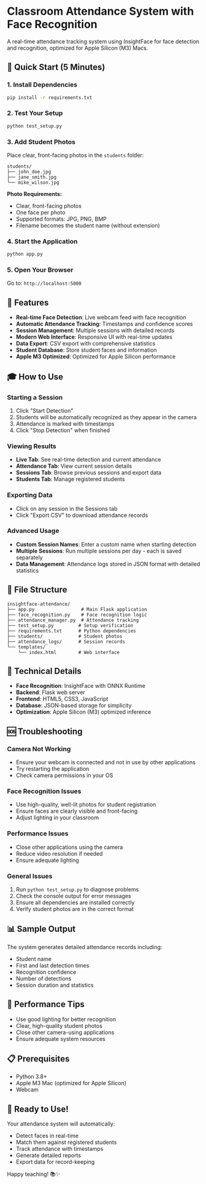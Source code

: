 # Classroom Attendance System with Face Recognition

A real-time attendance tracking system using InsightFace for face detection and recognition, optimized for Apple Silicon (M3) Macs.

## 🚀 Quick Start (5 Minutes)

### 1. Install Dependencies
```bash
pip install -r requirements.txt
```

### 2. Test Your Setup
```bash
python test_setup.py
```

### 3. Add Student Photos
Place clear, front-facing photos in the `students` folder:
```
students/
├── john_doe.jpg
├── jane_smith.jpg
└── mike_wilson.jpg
```

**Photo Requirements:**
- Clear, front-facing photos
- One face per photo
- Supported formats: JPG, PNG, BMP
- Filename becomes the student name (without extension)

### 4. Start the Application
```bash
python app.py
```

### 5. Open Your Browser
Go to: `http://localhost:5000`

## 🎯 Features

- **Real-time Face Detection**: Live webcam feed with face recognition
- **Automatic Attendance Tracking**: Timestamps and confidence scores
- **Session Management**: Multiple sessions with detailed records
- **Modern Web Interface**: Responsive UI with real-time updates
- **Data Export**: CSV export with comprehensive statistics
- **Student Database**: Store student faces and information
- **Apple M3 Optimized**: Optimized for Apple Silicon performance

## 🎓 How to Use

### Starting a Session
1. Click "Start Detection" 
2. Students will be automatically recognized as they appear in the camera
3. Attendance is marked with timestamps
4. Click "Stop Detection" when finished

### Viewing Results
- **Live Tab**: See real-time detection and current attendance
- **Attendance Tab**: View current session details
- **Sessions Tab**: Browse previous sessions and export data
- **Students Tab**: Manage registered students

### Exporting Data
- Click on any session in the Sessions tab
- Click "Export CSV" to download attendance records

### Advanced Usage
- **Custom Session Names**: Enter a custom name when starting detection
- **Multiple Sessions**: Run multiple sessions per day - each is saved separately
- **Data Management**: Attendance logs stored in JSON format with detailed statistics

## 📁 File Structure

```
insightface-attendance/
├── app.py                 # Main Flask application
├── face_recognition.py    # Face recognition logic
├── attendance_manager.py  # Attendance tracking
├── test_setup.py         # Setup verification
├── requirements.txt      # Python dependencies
├── students/             # Student photos
├── attendance_logs/      # Session records
└── templates/
    └── index.html        # Web interface
```

## 🔧 Technical Details

- **Face Recognition**: InsightFace with ONNX Runtime
- **Backend**: Flask web server
- **Frontend**: HTML5, CSS3, JavaScript
- **Database**: JSON-based storage for simplicity
- **Optimization**: Apple Silicon (M3) optimized inference

## 🆘 Troubleshooting

### Camera Not Working
- Ensure your webcam is connected and not in use by other applications
- Try restarting the application
- Check camera permissions in your OS

### Face Recognition Issues
- Use high-quality, well-lit photos for student registration
- Ensure faces are clearly visible and front-facing
- Adjust lighting in your classroom

### Performance Issues
- Close other applications using the camera
- Reduce video resolution if needed
- Ensure adequate lighting

### General Issues
1. Run `python test_setup.py` to diagnose problems
2. Check the console output for error messages
3. Ensure all dependencies are installed correctly
4. Verify student photos are in the correct format

## 📊 Sample Output

The system generates detailed attendance records including:
- Student name
- First and last detection times
- Recognition confidence
- Number of detections
- Session duration and statistics

## 🎯 Performance Tips

- Use good lighting for better recognition
- Clear, high-quality student photos
- Close other camera-using applications
- Ensure adequate system resources

## 📋 Prerequisites

- Python 3.8+
- Apple M3 Mac (optimized for Apple Silicon)
- Webcam

## 🚀 Ready to Use!

Your attendance system will automatically:
- Detect faces in real-time
- Match them against registered students
- Track attendance with timestamps
- Generate detailed reports
- Export data for record-keeping

Happy teaching! 📚✨ 